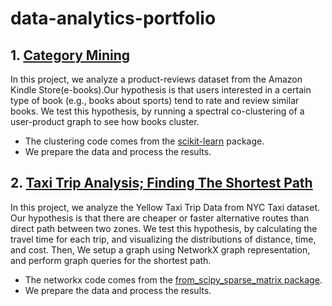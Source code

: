 # data-analytics-portfolio

## 1. [Category Mining](https://github.com/smd519/data-analytics-portfolio/blob/main/Product_Reviews/CategoryMining.ipynb)
In this project, we analyze a product-reviews dataset from the Amazon Kindle Store(e-books).Our hypothesis is that users interested in a certain type of book (e.g., books about sports) tend to rate and review similar books. We test this hypothesis, by running a spectral co-clustering of a user-product graph to see how books cluster.
+ The clustering code comes from the [scikit-learn](https://scikit-learn.org/stable/) package. 
+ We prepare the data and process the results.
## 2. [Taxi Trip Analysis; Finding The Shortest Path](https://github.com/smd519/data-analytics-portfolio/blob/main/TaxiTripAnalysis/TaxiData.md)
In this project, we analyze the Yellow Taxi Trip Data from NYC Taxi dataset. Our hypothesis is that  there are cheaper or faster alternative routes than direct path between two zones. We test this hypothesis, by calculating the travel time for each trip, and visualizing the distributions of distance, time, and cost. Then, We setup a graph using NetworkX graph representation, and perform graph queries for the shortest path.

+ The networkx code comes from the [from_scipy_sparse_matrix package](https://networkx.org/documentation/stable/reference/generated/networkx.convert_matrix.from_scipy_sparse_matrix.html).
+ We prepare the data and process the results.
